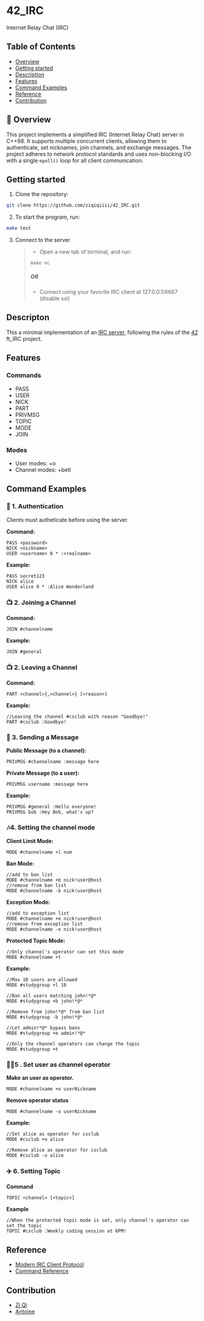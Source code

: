 # 42_IRC
Internet Relay Chat (IRC) 

## Table of Contents
- [Overview](#-overview)
- [Getting started](#getting-started)
- [Description](#descripton)
- [Features](#features)
- [Command Examples](#)
- [Reference](#reference)
- [Contribution](#contribution)

## 📝 Overview
This project implements a simplified IRC (Internet Relay Chat) server in C++98. It supports multiple concurrent clients, allowing them to authenticate, set nicknames, join channels, and exchange messages. The project adheres to network protocol standards and uses non-blocking I/O with a single ```epoll()``` loop for all client communication.

## Getting started
1. Clone the repository:
``` bash
git clone https://github.com/ziqiqiiii/42_IRC.git
```

2. To start the program, run:
``` bash
make test
```

3. Connect to the server
   
   >- Open a new tab of terminal, and run:
   >``` make
   >make nc
   >```
   >##### OR 
   >- Connect using your favorite IRC client at 127.0.0.1/6667 (disable ssl)

## Descripton

This a minimal implementation of an [IRC server](https://en.wikipedia.org/wiki/IRC), following the rules of the [42](https://42.fr/) ft_IRC project.

## Features
### Commands
- PASS
- USER
- NICK
- PART
- PRIVMSG
- TOPIC
- MODE 
- JOIN
### Modes
- User modes: +o
- Channel modes: +betl

## Command Examples
### 🔐 1. Authentication
Clients must autheticate before using the server.

**Command:**
```
PASS <password>
NICK <nickname>
USER <username> 0 * :<realname>
```
**Example:**
```
PASS secret123
NICK alice
USER alice 0 * :Alice Wonderland
```

### 📺 2. Joining a Channel
**Command:**
```
JOIN #channelname
```

**Example:**
```
JOIN #general
```


### 📺 2. Leaving a Channel
**Command:**
```
PART <channel>{,<channel>} [<reason>]
```

**Example:**
```
//Leaving the channel #csclub with reason "Goodbye!"
PART #csclub :Goodbye!
```


### 💬 3. Sending a Message
**Public Message (to a channel):**
```
PRIVMSG #channelname :message here
```

**Private Message (to a user):**
```
PRIVMSG username :message here
```

**Example:**
```
PRIVMSG #general :Hello everyone!
PRIVMSG bob :Hey Bob, what's up?
```

### 🎶4. Setting the channel mode
**Client Limit Mode:**
```
MODE #channelname +l num
```

**Ban Mode:**
```
//add to ban list
MODE #channelname +b nick!user@host
//remove from ban list
MODE #channelname -b nick!user@host
```

**Exception Mode:**
```
//add to exception list
MODE #channelname +e nick!user@host
//remove from exception list
MODE #channelname -e nick!user@host
```

**Protected Topic Mode:**
```
//Only channel's operator can set this mode
MODE #channelname +t
```

**Example:**
```
//Max 10 users are allowed
MODE #studygroup +l 10

//Ban all users matching john!*@*
MODE #studygroup +b john!*@*

//Remove from john!*@* from ban list
MODE #studygroup -b john!*@*

//Let admin!*@* bypass bans
MODE #studygroup +e admin!*@*

//Only the channel operators can change the topic
MODE #studygroup +t
```
### 🧑‍✈️5 . Set user as channel operator
**Make an user as operator.**
```
MODE #channelname +o userNickname
```

**Remove operator status**
```
MODE #channelname -o userNickname
```

**Example:**
```
//Set alice as operator for csclub 
MODE #csclub +o alice

//Remove alice as operator for csclub 
MODE #csclub -o alice
```

### ✈️ 6. Setting Topic
**Command**
```
TOPIC <channel> [<topic>]
```

**Example**
```
//When the protected topic mode is set, only channel's operator can set the topic
TOPIC #csclub :Weekly coding session at 6PM!
```


## Reference
* [Modern IRC Client Protocol](https://modern.ircdocs.horse/)
* [Command Reference](https://dd.ircdocs.horse/refs/commands/)

## Contribution
* [Zi Qi](https://github.com/ziqiqiiii)
* [Antoine](https://github.com/ghostyghast)
